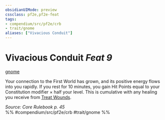 ```yaml
---
obsidianUIMode: preview
cssclass: pf2e,pf2e-feat
tags:
- compendium/src/pf2e/crb
- trait/gnome
aliases: ["Vivacious Conduit"]
---
```

# Vivacious Conduit  *Feat 9*  
[gnome](../../rules/traits/gnome.md)  


Your connection to the First World has grown, and its positive energy flows into you rapidly. If you rest for 10 minutes, you gain Hit Points equal to your Constitution modifier × half your level. This is cumulative with any healing you receive from [Treat Wounds](../../rules/actions/treat-wounds.md).

*Source: Core Rulebook p. 45*  
%% #compendium/src/pf2e/crb #trait/gnome %%
